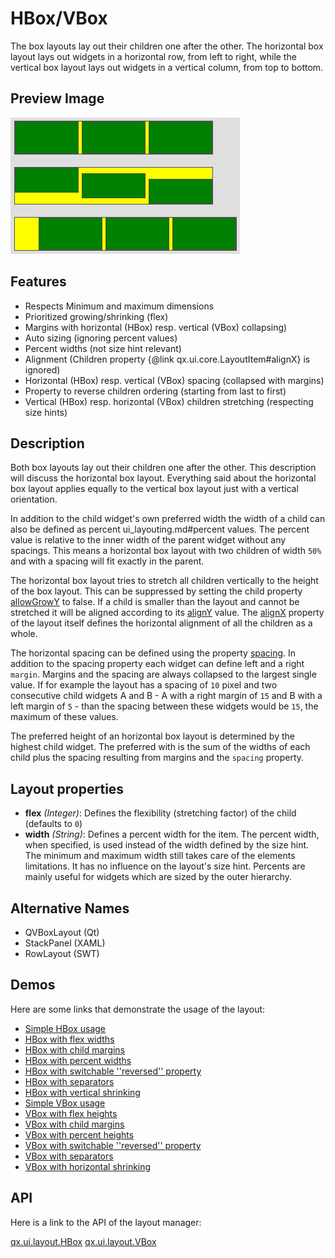 HBox/VBox
=========

The box layouts lay out their children one after the other. The horizontal box layout lays out widgets in a horizontal row, from left to right, while the vertical box layout lays out widgets in a vertical column, from top to bottom.

Preview Image
-------------

![hbox.png](hbox.png)

Features
--------

-   Respects Minimum and maximum dimensions
-   Prioritized growing/shrinking (flex)
-   Margins with horizontal (HBox) resp. vertical (VBox) collapsing)
-   Auto sizing (ignoring percent values)
-   Percent widths (not size hint relevant)
-   Alignment (Children property {@link qx.ui.core.LayoutItem#alignX} is ignored)
-   Horizontal (HBox) resp. vertical (VBox) spacing (collapsed with margins)
-   Property to reverse children ordering (starting from last to first)
-   Vertical (HBox) resp. horizontal (VBox) children stretching (respecting size hints)

Description
-----------

Both box layouts lay out their children one after the other. This description will discuss the horizontal box layout. Everything said about the horizontal box layout applies equally to the vertical box layout just with a vertical orientation.

In addition to the child widget's own preferred width the width of a child can also be defined as percent ui_layouting.md#percent values. The percent value is relative to the inner width of the parent widget without any spacings. This means a horizontal box layout with two children of width `50%` and with a spacing will fit exactly in the parent.

The horizontal box layout tries to stretch all children vertically to the height of the box layout. This can be suppressed by setting the child property [allowGrowY](apps://apiviewer/#qx.ui.core.LayoutItem~setAllowGrowY) to false. If a child is smaller than the layout and cannot be stretched it will be aligned according to its [alignY](apps://apiviewer/#qx.ui.core.LayoutItem~setAlignY) value. The [alignX](apps://apiviewer/#qx.ui.layout.HBox~setAlignX) property of the layout itself defines the horizontal alignment of all the children as a whole.

The horizontal spacing can be defined using the property [spacing](apps://apiviewer/#qx.ui.layout.HBox~setSpacing). In addition to the spacing property each widget can define left and a right `margin`. Margins and the spacing are always collapsed to the largest single value. If for example the layout has a spacing of `10` pixel and two consecutive child widgets A and B - A with a right margin of `15` and B with a left margin of `5` - than the spacing between these widgets would be `15`, the maximum of these values.

The preferred height of an horizontal box layout is determined by the highest child widget. The preferred with is the sum of the widths of each child plus the spacing resulting from margins and the `spacing` property.

Layout properties
-----------------

-   **flex** *(Integer)*: Defines the flexibility (stretching factor) of the child (defaults to `0`)
-   **width** *(String)*: Defines a percent width for the item. The percent width, when specified, is used instead of the width defined by the size hint. The minimum and maximum width still takes care of the elements limitations. It has no influence on the layout's size hint. Percents are mainly useful for widgets which are sized by the outer hierarchy.

Alternative Names
-----------------

-   QVBoxLayout (Qt)
-   StackPanel (XAML)
-   RowLayout (SWT)

Demos
-----

Here are some links that demonstrate the usage of the layout:

-   [Simple HBox usage](apps://demobrowser/#layout~HBox.html)
-   [HBox with flex widths](apps://demobrowser/#layout~HBox_Flex.html)
-   [HBox with child margins](apps://demobrowser/#layout~HBox_Margin.html)
-   [HBox with percent widths](apps://demobrowser/#layout~HBox_Percent.html)
-   [HBox with switchable ''reversed'' property](apps://demobrowser/#layout~HBox_Reversed.html)
-   [HBox with separators](apps://demobrowser/#layout~HBox_Separator.html)
-   [HBox with vertical shrinking](apps://demobrowser/#layout~HBox_ShrinkY.html)
-   [Simple VBox usage](apps://demobrowser/#layout~VBox.html)
-   [VBox with flex heights](apps://demobrowser/#layout~VBox_Flex.html)
-   [VBox with child margins](apps://demobrowser/#layout~VBox_Margin.html)
-   [VBox with percent heights](apps://demobrowser/#layout~VBox_Percent.html)
-   [VBox with switchable ''reversed'' property](apps://demobrowser/#layout~VBox_Reversed.html)
-   [VBox with separators](apps://demobrowser/#layout~VBox_Separator.html)
-   [VBox with horizontal shrinking](apps://demobrowser/#layout~VBox_ShrinkX.html)

API
---

Here is a link to the API of the layout manager:

[qx.ui.layout.HBox](apps://apiviewer/index.html#qx.ui.layout.HBox)
[qx.ui.layout.VBox](apps://apiviewer/index.html#qx.ui.layout.VBox)
